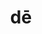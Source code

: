 ---
title: dē
meaning: down from
2meaning: about
2meaningch: [sixteen, cumulative, f3, f, 7r]
ch: [nine, sixteen, 7r]
pos: preposition
di: (takes ablative)
sixms: D
six: y
---